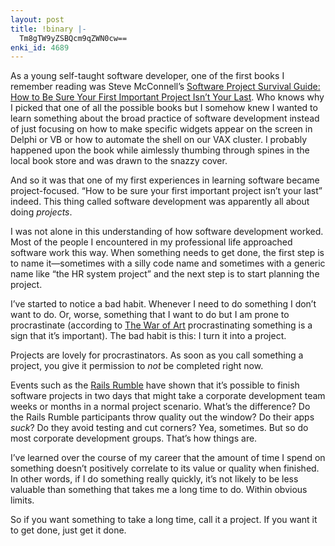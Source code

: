 ```yaml
---
layout: post
title: !binary |-
  Tm8gTW9yZSBQcm9qZWN0cw==
enki_id: 4689
---
```


As a young self-taught software developer, one of the first books I
remember reading was Steve McConnell’s [Software Project Survival Guide:
How to Be Sure Your First Important Project Isn’t Your
Last](http://www.stevemcconnell.com/sg.htm). Who knows why I picked that
one of all the possible books but I somehow knew I wanted to learn
something about the broad practice of software development instead of
just focusing on how to make specific widgets appear on the screen in
Delphi or VB or how to automate the shell on our VAX cluster. I probably
happened upon the book while aimlessly thumbing through spines in the
local book store and was drawn to the snazzy cover.

And so it was that one of my first experiences in learning software
became project-focused. “How to be sure your first important project
isn’t your last” indeed. This thing called software development was
apparently all about doing *projects*.

I was not alone in this understanding of how software development
worked. Most of the people I encountered in my professional life
approached software work this way. When something needs to get done, the
first step is to name it—sometimes with a silly code name and sometimes
with a generic name like “the HR system project” and the next step is to
start planning the project.

I’ve started to notice a bad habit. Whenever I need to do something I
don’t want to do. Or, worse, something that I want to do but I am prone
to procrastinate (according to [The War of
Art](http://www.amazon.com/War-Art-Through-Creative-Battles/dp/0446691437)
procrastinating something is a sign that it’s important). The bad habit
is this: I turn it into a project.

Projects are lovely for procrastinators. As soon as you call something a
project, you give it permission to *not* be completed right now.

Events such as the [Rails Rumble](http://railsrumble.com/) have shown
that it’s possible to finish software projects in two days that might
take a corporate development team weeks or months in a normal project
scenario. What’s the difference? Do the Rails Rumble participants throw
quality out the window? Do their apps *suck*? Do they avoid testing and
cut corners? Yea, sometimes. But so do most corporate development
groups. That’s how things are.

I’ve learned over the course of my career that the amount of time I
spend on something doesn’t positively correlate to its value or quality
when finished. In other words, if I do something really quickly, it’s
not likely to be less valuable than something that takes me a long time
to do. Within obvious limits.

So if you want something to take a long time, call it a project. If you
want it to get done, just get it done.
